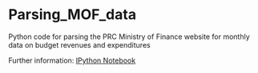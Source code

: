 # Parsing_MOF_data
Python code for parsing the PRC Ministry of Finance website for monthly data on budget revenues and expenditures

Further information: [IPython Notebook](https://github.com/dmplekhanov/Parsing_MOF_data/blob/master/MOF_parse.ipynb)
